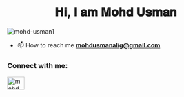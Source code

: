 <h1 align="center">𝐇𝐢, 𝐈 𝐚𝐦 𝐌𝐨𝐡𝐝 𝐔𝐬𝐦𝐚𝐧</h1>
<p align="left"> <img src="https://komarev.com/ghpvc/?username=mohd-usman1&label=Profile%20views&color=0e75b6&style=flat" alt="mohd-usman1" /> </p>

- 📫 How to reach me **mohdusmanalig@gmail.com**

<h3 align="left">Connect with me:</h3>
<p align="left">
<a href="https://linkedin.com/in/mohd usman" target="blank"><img align="center" src="https://raw.githubusercontent.com/rahuldkjain/github-profile-readme-generator/master/src/images/icons/Social/linked-in-alt.svg" alt="mohd usman" height="30" width="40" /></a>
</p>
